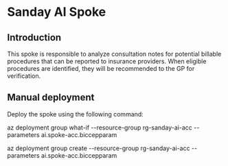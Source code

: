 # Sanday AI Spoke

## Introduction

This spoke is responsible to analyze consultation notes for potential billable procedures that can be reported to insurance providers. When eligible procedures are identified, they will be recommended to the GP for verification.

## Manual deployment

Deploy the spoke using the following command:

az deployment group what-if --resource-group rg-sanday-ai-acc --parameters ai.spoke-acc.biccepparam

az deployment group create --resource-group rg-sanday-ai-acc --parameters ai.spoke-acc.biccepparam